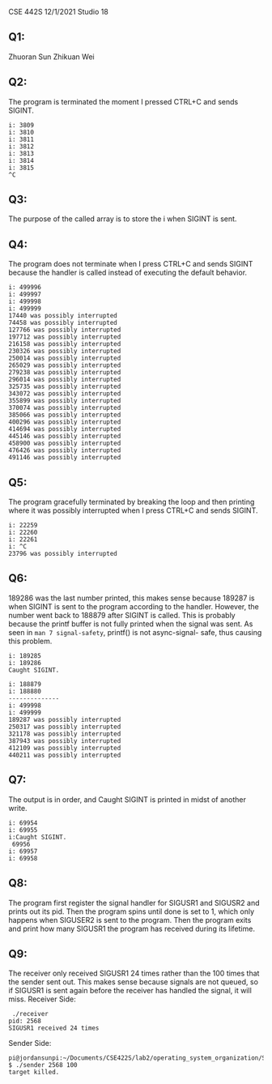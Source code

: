 CSE 442S 12/1/2021 Studio 18

## Q1:
Zhuoran Sun
Zhikuan Wei

## Q2:
The program is terminated the moment I pressed CTRL+C and sends SIGINT.
```
i: 3809
i: 3810
i: 3811
i: 3812
i: 3813
i: 3814
i: 3815
^C
```

## Q3:
The purpose of the called array is to store the i when SIGINT is sent.

## Q4:
The program does not terminate when I press CTRL+C and sends SIGINT because the handler 
is called instead of executing the default behavior.
```
i: 499996
i: 499997
i: 499998
i: 499999
17440 was possibly interrupted
74458 was possibly interrupted
127766 was possibly interrupted
197712 was possibly interrupted
216158 was possibly interrupted
230326 was possibly interrupted
250014 was possibly interrupted
265029 was possibly interrupted
279238 was possibly interrupted
296014 was possibly interrupted
325735 was possibly interrupted
343072 was possibly interrupted
355899 was possibly interrupted
370074 was possibly interrupted
385066 was possibly interrupted
400296 was possibly interrupted
414694 was possibly interrupted
445146 was possibly interrupted
458900 was possibly interrupted
476426 was possibly interrupted
491146 was possibly interrupted
```

## Q5:
The program gracefully terminated by breaking the loop and then printing where it was
possibly interrupted when I press CTRL+C and sends SIGINT.
```
i: 22259
i: 22260
i: 22261
i: ^C
23796 was possibly interrupted
```

## Q6:
189286 was the last number printed, this makes sense because 189287 is when SIGINT is 
sent to the program according to the handler. However, the number went back to 188879 
after SIGINT is called. This is probably because the printf buffer is not fully printed
when the signal was sent. As seen in `man 7 signal-safety`, printf() is not async-signal-
safe, thus causing this problem.
```
i: 189285
i: 189286
Caught SIGINT.

i: 188879
i: 188880
--------------
i: 499998
i: 499999
189287 was possibly interrupted
250317 was possibly interrupted
321178 was possibly interrupted
387943 was possibly interrupted
412109 was possibly interrupted
440211 was possibly interrupted
```

## Q7:
The output is in order, and Caught SIGINT is printed in midst of another write.
```
i: 69954
i: 69955
i:Caught SIGINT.
 69956
i: 69957
i: 69958
```

## Q8:
The program first register the signal handler for SIGUSR1 and SIGUSR2 and prints out its
pid. Then the program  spins until done is set to 1, which only happens when SIGUSER2 is 
sent to the program. Then the program exits and print how many SIGUSR1 the program has 
received during its lifetime.

## Q9:
The receiver only received SIGUSR1 24 times rather than the 100 times that the sender 
sent out. This makes sense because signals are not queued, so if SIGUSR1 is sent again 
before the receiver has handled the signal, it will miss.
Receiver Side:
```
 ./receiver 
pid: 2568
SIGUSR1 received 24 times
```
Sender Side:
```
pi@jordansunpi:~/Documents/CSE422S/lab2/operating_system_organization/Studio18 $ ./sender 2568 100
target killed.
```
